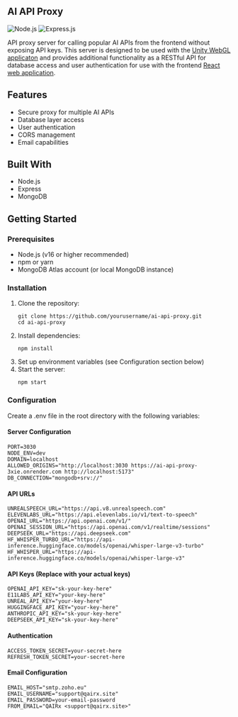## AI API Proxy

![Node.js](https://img.shields.io/badge/Node.js-43853D?style=for-the-badge&logo=node.js&logoColor=white)
![Express.js](https://img.shields.io/badge/Express.js-404D59?style=for-the-badge)

API proxy server for calling popular AI APIs from the frontend without exposing API keys. This server is designed to be used with the [Unity WebGL applicaton](https://github.com/jsproule899/Unity-AI-Pharmacy-Patient) and provides additional functionality as a RESTful API for database access and user authentication for use with the frontend [React web application](https://github.com/jsproule899/React-AI-Pharmacy-Patient).

## Features

- Secure proxy for multiple AI APIs
- Database layer access
- User authentication
- CORS management
- Email capabilities

## Built With

- Node.js
- Express
- MongoDB

## Getting Started

### Prerequisites

- Node.js (v16 or higher recommended)
- npm or yarn
- MongoDB Atlas account (or local MongoDB instance)

### Installation

1. Clone the repository:
   ```
   git clone https://github.com/yourusername/ai-api-proxy.git
   cd ai-api-proxy
   ```
2. Install dependencies:
   ```
   npm install
   ```
3. Set up environment variables (see Configuration section below)
4. Start the server:
   ```
   npm start
   ```

### Configuration
Create a .env file in the root directory with the following variables:
#### Server Configuration
```
PORT=3030
NODE_ENV=dev
DOMAIN=localhost
ALLOWED_ORIGINS="http://localhost:3030 https://ai-api-proxy-3xie.onrender.com http://localhost:5173"
DB_CONNECTION="mongodb+srv://"
```
#### API URLs
```
UNREALSPEECH_URL="https://api.v8.unrealspeech.com"
ELEVENLABS_URL="https://api.elevenlabs.io/v1/text-to-speech"
OPENAI_URL="https://api.openai.com/v1/"
OPENAI_SESSION_URL="https://api.openai.com/v1/realtime/sessions"
DEEPSEEK_URL="https://api.deepseek.com"
HF_WHISPER_TURBO_URL="https://api-inference.huggingface.co/models/openai/whisper-large-v3-turbo"
HF_WHISPER_URL="https://api-inference.huggingface.co/models/openai/whisper-large-v3"
```
#### API Keys (Replace with your actual keys)
```
OPENAI_API_KEY="sk-your-key-here"
E11LABS_API_KEY="your-key-here"
UNREAL_API_KEY="your-key-here"
HUGGINGFACE_API_KEY="your-key-here"
ANTHROPIC_API_KEY="sk-your-key-here"
DEEPSEEK_API_KEY="sk-your-key-here"
```
#### Authentication
```
ACCESS_TOKEN_SECRET=your-secret-here
REFRESH_TOKEN_SECRET=your-secret-here
```
#### Email Configuration
```
EMAIL_HOST="smtp.zoho.eu"
EMAIL_USERNAME="support@qairx.site"
EMAIL_PASSWORD=your-email-password
FROM_EMAIL="QAIRx <support@qairx.site>"
```
